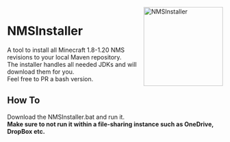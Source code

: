 <img width="185" src="https://static.wikia.nocookie.net/minecraft_gamepedia/images/c/c0/Make_Stuff_icon_%28MCE%29.png/revision/latest/scale-to-width-down/185?cb=20210912144304" alt="NMSInstaller" align="right">
<div align="left">
<h1>NMSInstaller</h1>

A tool to install all Minecraft 1.8-1.20 NMS revisions to your local Maven repository.<br>
The installer handles all needed JDKs and will download them for you.<br>
Feel free to PR a bash version.

<h2>How To</h2>
Download the NMSInstaller.bat and run it.<br>
<b>Make sure to not run it within a file-sharing instance such as OneDrive, DropBox etc.</b>
